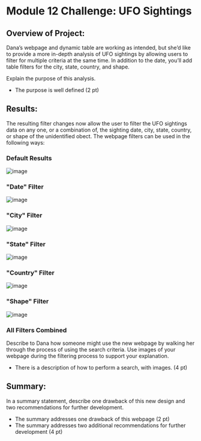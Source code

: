 # Module 12 Challenge: UFO Sightings

## Overview of Project: 
Dana’s webpage and dynamic table are working as intended, but she’d like to provide a more in-depth analysis of UFO sightings by allowing users to filter for multiple criteria at the same time. In addition to the date, you’ll add table filters for the city, state, country, and shape.

Explain the purpose of this analysis. 
- The purpose is well defined (2 pt)

## Results: 
The resulting filter changes now allow the user to filter the UFO sightings data on any one, or a combination of, the sighting date, city, state, country, or shape of the unidentified obect. The webpage filters can be used in the following ways:
### Default Results
![image](https://user-images.githubusercontent.com/114360511/211949928-a4fd2949-a2ee-49d2-a62f-7924167e6b8a.png)

### "Date" Filter
![image](https://user-images.githubusercontent.com/114360511/211950025-e7f00eec-eec0-4f1c-9fd0-598f03cfd3ca.png)

### "City" Filter
![image](https://user-images.githubusercontent.com/114360511/211950081-f37bf5b8-04eb-4f96-a016-d2c5a5dd4417.png)

### "State" Filter
![image](https://user-images.githubusercontent.com/114360511/211950197-6e755933-4d94-49cf-af4b-a26f9f421070.png)

### "Country" Filter
![image](https://user-images.githubusercontent.com/114360511/211950269-0f2f9179-be77-461f-94c5-aff5561c1daa.png)

### "Shape" Filter
![image](https://user-images.githubusercontent.com/114360511/211950390-08e7f5bb-ee6a-486e-8313-32c4486c2f2b.png)

### All Filters Combined



Describe to Dana how someone might use the new webpage by walking her through the process of using the search criteria. Use images of your webpage during the filtering process to support your explanation.  
- There is a description of how to perform a search, with images. (4 pt)

## Summary: 
In a summary statement, describe one drawback of this new design and two recommendations for further development.
- The summary addresses one drawback of this webpage (2 pt)
- The summary addresses two additional recommendations for further development (4 pt)

